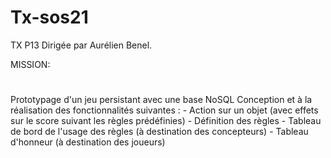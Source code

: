Tx-sos21
========

TX P13 Dirigée par Aurélien Benel.

MISSION:
#
Prototypage d'un jeu persistant avec une base NoSQL
Conception et à la réalisation des fonctionnalités suivantes :
    - Action sur un objet (avec effets sur le score suivant les règles prédéfinies)
    - Définition des règles
    - Tableau de bord de l'usage des règles (à destination des concepteurs)
    - Tableau d'honneur (à destination des joueurs)
